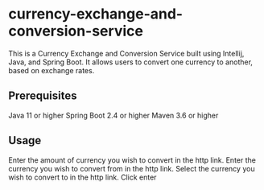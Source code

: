 # currency-exchange-and-conversion-service
This is a Currency Exchange and Conversion Service built using Intellij, Java, and Spring Boot. It allows users to convert one currency to another, based on exchange rates.
## Prerequisites
Java 11 or higher
Spring Boot 2.4 or higher
Maven 3.6 or higher
## Usage
Enter the amount of currency you wish to convert in the http link.
Enter the currency you wish to convert from in the http link.
Select the currency you wish to convert to in the http link.
Click enter
